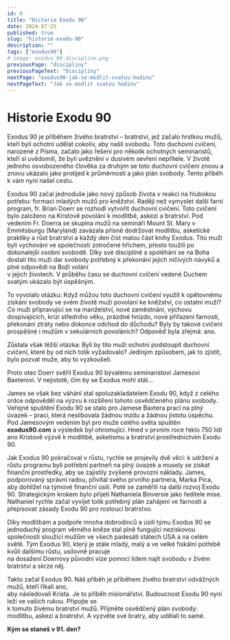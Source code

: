 ```yaml
---
id: 6
title: "Historie Exodu 90"
date: 2024-07-25
published: true
slug: "historie-exodu-90"
description: ""
tags: ["exodus90"]
# image: exodus_90_discipline.png
previousPage: "discipliny"
previousPageText: "Disciplíny"
nextPage: "exodus90-jak-se-modlit-svatou-hodinu"
nextPageText: "Jak se modlit svatou hodinu"
---
```


# Historie Exodu 90

Exodus 90 je příběhem živého bratrství – bratrství, jež začalo hrstkou mužů, kteří byli ochotni udělat cokoliv, aby našli svobodu. Toto duchovní cvičení, narozené z Písma, začalo jako řešení pro několik ochotných seminaristů, kteří si uvědomili, že byli uvězněni v dusivém sevření nepřítele. V životě jednoho osvobozeného člověka za druhým se toto duchovní cvičení znovu a znovu ukázalo jako protijed k průměrnosti a jako plán svobody. Tento příběh k vám nyní našel cestu.

Exodus 90 začal jednoduše jako nový způsob života v reakci na hlubokou potřebu: formaci mladých mužů pro kněžství. Raději než vymyslet další farní program, fr. Brian Doerr se rozhodl vytvořit duchovní cvičení. Toto cvičení bylo založeno na Kristově povolání k modlitbě, askezi a bratrství. Pod vedením Fr. Doerra se skupina mužů na semináři Mount St. Mary v Emmitsburgu (Maryland) zavázala přísně dodržovat modlitbu, asketické praktiky a růst bratrství a každý den číst malou část knihy Exodus. Tito muži byli vychováni ve společnosti zotročené hříchem, přesto toužili po dokonalejší osobní svobodě. Díky své disciplíně a spoléhání se na Boha dostali tito muži dar svobody potřebný k překonání jejich ničivých návyků a plné odpovědi na Boží volání  
v jejich životech. V průběhu času se duchovní cvičení vedené Duchem svatým ukázalo být úspěšným.

To vyvolalo otázku: Když můžou toto duchovní cvičení využít k opětovnému získání svobody ve svém životě muži povolaní ke kněžství, co ostatní muži? Co muži připravující se na manželství, nové zaměstnání, výchovu dospívajících, krizi středního věku, prázdné hnízdo, nové přiřazení farnosti, překonání ztráty nebo dokonce odchod do důchodu? Byly by takové cvičení prospěšné i mužům v sekulárních povoláních? Odpověď byla zřejmá: ano.

Zůstala však těžší otázka: Byli by tito muži ochotni podstoupit duchovní cvičení, které by od nich tolik vyžadovalo? Jediným způsobem, jak to zjistit, bylo pozvat muže, aby to vyzkoušeli.

Proto otec Doerr svěřil Exodus 90 bývalému seminaristovi Jamesovi Baxterovi. V nejistotě, čím by se Exodus mohl stát…

James se však bez váhání stal spoluzakladatelem Exodu 90, když z celého srdce odpověděl na výzvu k rozšíření tohoto osvědčeného plánu svobody. Veřejné spuštění Exodu 90 se stalo pro Jamese Baxtera prací na plný úvazek – prací, která neslibovala žádnou mzdu a žádnou jistotu úspěchu. Pod Jamesovým vedením byl pro muže celého světa spuštěn **exodus90.com** a výsledek byl ohromující. Hned v prvním roce řeklo 750 lidí ano Kristově výzvě k modlitbě, asketismu a bratrství prostřednictvím Exodu 90.

Jak Exodus 90 pokračoval v růstu, rychle se projevily dvě věci: k udržení a růstu programu byli potřební partneři na plný úvazek a musely se získat finanční prostředky, aby se zajistily zvýšené provozní náklady. James, podporovaný správní radou, přivítal svého prvního partnera, Marka Pica, aby dohlížel na týmové finanční úsilí. Poté se zaměřili na další rozvoj Exodu 90. Strategickým krokem bylo přijetí Nathaniela Binversie jako ředitele mise. Nathaniel rychle začal vyvíjet tolik potřebný plán zahájení ve farnosti a přepisovat zásady Exodu 90 pro rostoucí bratrstvo.

Díky modlitbám a podpoře mnoha dobrodinců a úsilí týmu Exodus 90 se jednoduchý program věrného kněze stal plně fungující neziskovou společností sloužící mužům ve všech padesáti státech USA a na celém světě. Tým Exodus 90, který je stále mladý, malý a ve velké fiskální potřebě kvůli dalšímu růstu, usilovně pracuje  
na dosažení Doerrovy původní vize pomoci lidem najít svobodu v živém bratrství a skrze něj.

Takto začal Exodus 90. Náš příběh je příběhem živého bratrství odvážných mužů, kteří říkali ano,  
aby následovali Krista. Je to příběh misionářství. Budoucnost Exodu 90 nyní leží ve vašich rukou. Připojte se  
k tomuto živému bratrství mužů. Přijměte osvědčený plán svobody: modlitbu, askezi a bratrství. A vyzvěte své bratry, aby udělali to samé.

**Kým se staneš v 91. den?**
